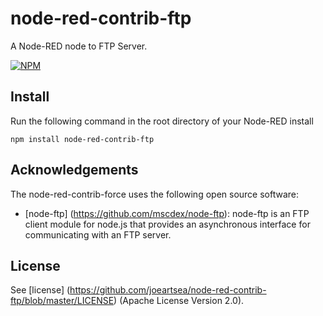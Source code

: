 node-red-contrib-ftp
========================
A Node-RED node to FTP Server.

[![NPM](https://nodei.co/npm/node-red-contrib-ftp.png?downloads=true)](https://nodei.co/npm/node-red-contrib-ftp/)

Install
-------

Run the following command in the root directory of your Node-RED install

    npm install node-red-contrib-ftp

Acknowledgements
----------------

The node-red-contrib-force uses the following open source software:

- [node-ftp] (https://github.com/mscdex/node-ftp): node-ftp is an FTP client module for node.js that provides an asynchronous interface for communicating with an FTP server.

License
-------

See [license] (https://github.com/joeartsea/node-red-contrib-ftp/blob/master/LICENSE) (Apache License Version 2.0).